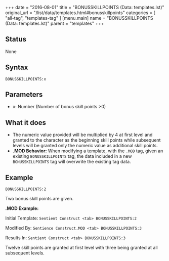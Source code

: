 +++
date = "2016-08-01"
title = "BONUSSKILLPOINTS (Data: templates.lst)"
original_url = "/list/data/templates.html#bonusskillpoints"
categories = [ "all-tag", "templates-tag" ]
[menu.main]
    name = "BONUSSKILLPOINTS (Data: templates.lst)"
    parent = "templates"
+++

## Status

None

## Syntax

`BONUSSKILLPOINTS:x`

## Parameters

-   x: Number (Number of bonus skill points &gt;0)



What it does
------------

-   The numeric value provided will be multiplied by 4 at first level
    and granted to the character as the beginning skill points while
    subsequent levels will be granted only the numeric value as
    additional skill points.
-   **.MOD Behavior:** When modifying a template, with the `.MOD` tag,
    given an existing `BONUSSKILLPOINTS` tag, the data included in a new
    `BONUSSKILLPOINTS` tag will overwrite the existing tag data.

Example
-------

`BONUSSKILLPOINTS:2`

Two bonus skill points are given.

**.MOD Example:**

Initial Template: `Sentient Construct <tab> BONUSSKILLPOINTS:2`

Modified By: `Sentience Construct.MOD <tab> BONUSSKILLPOINTS:3`

Results In: `Sentient Construct <tab> BONUSSKILLPOINTS:3`

Twelve skill points are granted at first level with three being granted
at all subsequent levels.


